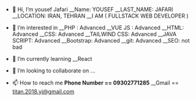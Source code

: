 - 👋 Hi, I’m yousef Jafari
      __Name: YOUSEF
      __LAST_NAME: JAFARI
      __LOCATION: IRAN, TEHRAN
      __I AM ( FULLSTACK WEB DEVELOPER )

- 👀 I’m interested in 
      __PHP : Advanced 
      __VUE JS : Advanced
      __HTML: Advanced 
      __CSS: Advanced
      __TAILWIND CSS: Advanced
      __JAVA SCRIPT: Advanced
      __Bootstrap: Advanced
      __git: Advanced
      __SEO: not bad
      
- 🌱 I’m currently learning 
      __React
      
- 💞️ I’m looking to collaborate on ...

- 📫 How to reach me 
      __Phone Number == 09302771285__ 
      __Gmail == titan.2018.yj@gmail.com 
